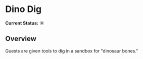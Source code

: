 Dino Dig
==========

**Current Status:** :sunny:

Overview
----------

Guests are given tools to dig in a sandbox for "dinosaur bones."